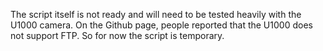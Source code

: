 The script itself is not ready and will need to be tested heavily with the U1000 camera. On the Github page, people reported that the U1000 does not support FTP. So for now the script is temporary.